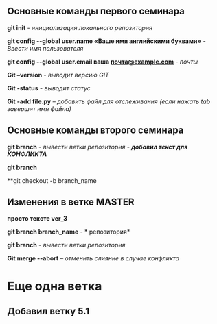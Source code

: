 ## Основные команды первого семинара

**git init** - *инициализация локального репозитория*

**git config --global user.name «Ваше имя английскими буквами»** - *Ввести имя пользователя*

**git config --global user.email ваша почта@example.com** - *почты*

**Git –version** - *выводит версию GIT*

**Git -status** - *выводит статус*

**Git -add file.py**  – *добавить файл для отслеживания (если нажать tab завершит имя файла)*

## Основные команды второго семинара

**git branch** - *вывести ветки репозитория* - ***добавил текст для КОНФЛИКТА***

**git branch** 

**git checkout -b branch_name

## Изменения в ветке MASTER

**просто тексте ver_3**

**git branch branch_name** - * репозитория*

**git branch** - *вывести ветки репозитория*

**Git merge --abort** – *отменить слияние в случае конфликта*

# Еще одна ветка

## Добавил ветку 5.1

